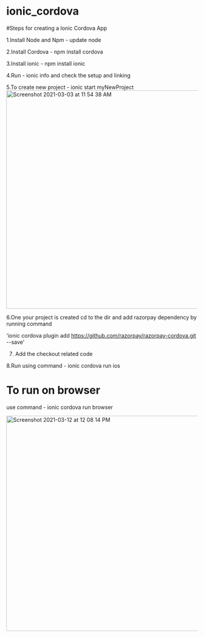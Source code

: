 # ionic_cordova

#Steps for creating a Ionic Cordova App

1.Install Node and Npm - update node 

2.Install Cordova - npm install cordova 

3.Install ionic - npm install ionic 

4.Run - ionic info and check the setup and linking


5.To create new project - ionic start myNewProject 
<img width="573" alt="Screenshot 2021-03-03 at 11 54 38 AM" src="https://user-images.githubusercontent.com/78246948/110366184-f4b09000-806b-11eb-9b26-8570d8131d6e.png">


6.One your project is created cd to the dir and add razorpay dependency by running command

'ionic cordova plugin add https://github.com/razorpay/razorpay-cordova.git --save'

7. Add the checkout related code

8.Run using command - ionic cordova run ios



# To run on browser 

use command - ionic cordova run browser

<img width="565" alt="Screenshot 2021-03-12 at 12 08 14 PM" src="https://user-images.githubusercontent.com/78246948/110902325-b943e900-832b-11eb-82d9-c98e272ce487.png">

